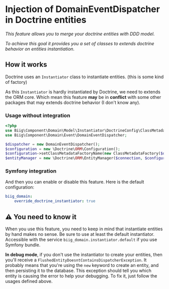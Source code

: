 Injection of DomainEventDispatcher in Doctrine entities
=======================================================

_This feature allows you to merge your doctrine entities with DDD model._

_To achieve this goal it provides you a set of classes to extends doctrine behavior on entities instantiation._

How it works
------------

Doctrine uses an `Instantiator` class to instantiate entities. (this is some kind of factory)

As this `Instantiator` is hardly instantiated by Doctrine, we need to extends the ORM core. Which mean
this feature **may** be in **conflict** with some other packages that may extends doctrine behavior (I don't know any).


### Usage without integration
 
```php
<?php
use Biig\Component\Domain\Model\Instantiator\DoctrineConfig\ClassMetadataFactory;
use Biig\Component\Domain\Event\DomainEventDispatcher;

$dispatcher = new DomainEventDispatcher();
$configuration = new \Doctrine\ORM\Configuration();
$configuration->setClassMetadataFactoryName(new ClassMetadataFactory($dispatcher));
$entityManager = new \Doctrine\ORM\EntityManager($connection, $configuration);
```

### Symfony integration

And then you can enable or disable this feature. Here is the default configuration:

```yaml
biig_domain:
    override_doctrine_instantiator: true
```

⚠ You need to know it
----------------------

When you use this feature, you need to keep in mind that instantiate entities by hand makes no sense. Be sure
to use at least the default instantiator. Accessible with the service `biig_domain.instantiator.default` if you use Symfony bundle.

**In debug mode**, if you don't use the instantiator to create your entities, then you'll receive a `FlushedEntityDoesntContainsDispatcherException`. 
It probably means that you're using the `new` keyword to create an entity, and then persisting it to the database. 
This exception should tell you which entity is causing the error to help your debugging.
To fix it, just follow the usages defined above.
